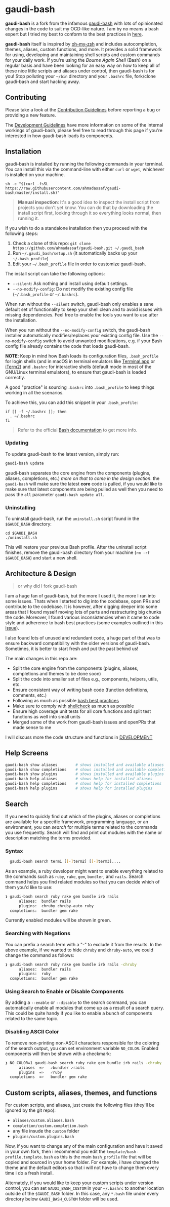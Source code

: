 # gaudi-bash

**gaudi-bash** is a fork from the infamous [gaudi-bash](https://github.com/gaudi-bash/gaudi-bash) with lots of opinionated changes in the code to suit my OCD-like nature. I am by no means a bash expert but I tried my best to conform to the best practices in [here](http://mywiki.wooledge.org/BashPitfalls).

**gaudi-bash** itself is inspired by [oh-my-zsh](https://github.com/robbyrussell/oh-my-zsh) and includes autocompletion, themes, aliases, custom functions, and more. It provides a solid framework for using, developing and maintaining shell scripts and custom commands for your daily work.
If you're using the _Bourne Again Shell_ (Bash) on a regular basis and have been looking for an easy way on how to keep all of these nice little scripts and aliases under control, then gaudi-bash is for you!
Stop polluting your `~/bin` directory and your `.bashrc` file, fork/clone gaudi-bash and start hacking away.

## Contributing

Please take a look at the [Contribution Guidelines](CONTRIBUTING.md) before reporting a bug or providing a new feature.

The [Development Guidelines](DEVELOPMENT.md) have more information on some of the internal workings of gaudi-bash,
please feel free to read through this page if you're interested in how gaudi-bash loads its components.

## Installation

gaudi-bash is installed by running the following commands in your terminal. You can install this via the command-line with either `curl` or `wget`, whichever is installed on your machine.

```shell
sh -c "$(curl -fsSL https://raw.githubusercontent.com/ahmadassaf/gaudi-bash/master/install.sh)"
```

> **Manual inspection**: 
  It's a good idea to inspect the install script from projects you don't yet know. You can do that by downloading the install script first, looking through it so everything looks normal, then running it.


If you wish to do a standalone installation then you proceed with the following steps:

1. Check a clone of this repo: `git clone https://github.com/ahmadassaf/gaudi-bash.git ~/.gaudi_bash`
2. Run `~/.gaudi_bash/setup.sh` (it automatically backs up your `~/.bash_profile`)
3. Edit your `~/.bash_profile` file in order to customize gaudi-bash.

The install script can take the following options:

* `--silent`: Ask nothing and install using default settings.
* `--no-modify-config`: Do not modify the existing config file (`~/.bash_profile` or `~/.bashrc`).

When run without the `--silent` switch, gaudi-bash only enables a sane default set of functionality to keep your shell clean and to avoid issues with missing dependencies. Feel free to enable the tools you want to use after the installation.

When you run without the `--no-modify-config` switch, the gaudi-bash installer automatically modifies/replaces your existing config file.
Use the `--no-modify-config` switch to avoid unwanted modifications, e.g. if your Bash config file already contains the code that loads gaudi-bash.

**NOTE**: Keep in mind how Bash loads its configuration files,
`.bash_profile` for login shells (and in macOS in terminal emulators like [Terminal.app](http://www.apple.com/osx/apps/) or [iTerm2](https://www.iterm2.com/)) and `.bashrc` for interactive shells (default mode in most of the GNU/Linux terminal emulators), to ensure that gaudi-bash is loaded correctly.

A good "practice" is sourcing `.bashrc` into `.bash_profile` to keep things working in all the scenarios.

To achieve this, you can add this snippet in your `.bash_profile`:

```
if [[ -f ~/.bashrc ]]; then
  . ~/.bashrc
fi
```

> Refer to the official [Bash documentation](https://www.gnu.org/software/bash/manual/bashref.html#Bash-Startup-Files) to get more info.

### Updating

To update gaudi-bash to the latest version, simply run:

```bash
gaudi-bash update
```

gaudi-bash separates the core engine from the components (plugins, aliases, completions, etc.) _more on that to come in the design section_. the `gaudi-bash`
will make sure the latest **core** code is pulled, if you would like to make sure that latest components are being pulled as well then you need to pass the `all` parameter `gaudi-bash update all`.

### Uninstalling

To uninstall gaudi-bash, run the `uninstall.sh` script found in the `$GAUDI_BASH` directory:

```
cd $GAUDI_BASH
./uninstall.sh
```

This will restore your previous Bash profile.
After the uninstall script finishes, remove the gaudi-bash directory from your machine (`rm -rf $GAUDI_BASH`) and start a new shell.

## Architecture & Design
> or why did I fork gaudi-bash

I am a huge fan of gaudi-bash, but the more I used it, the more I ran into some issues. Thats when I started to dig into the codebase, open PRs and contribute to the codebase. It is however, after digging deeper into some areas that I found myself moving lots of parts and restructuring big chunks the code. Moreover, I found various inconsistencies when it came to code style and adherence to bash best practices (some examples outlined in this [issue](https://github.com/Bash-it/gaudi-bash/issues/194)). 

I also found lots of unused and redundant code, a huge part of that was to ensure backward compatibility with the older versions of gaudi-bash. Sometimes, it is better to start fresh and put the past behind us!

The main changes in this repo are:

 - Split the core engine from the components (plugins, aliases, completions and themes to be done soon)
 - Split the code into smaller set of files e.g., components, helpers, utils, etc.
 - Ensure consistent way of writing bash code (function definitions, comments, etc.)
 - Following as much as possible [bash best practices](http://mywiki.wooledge.org/BashPitfalls)
 - Make sure to comply with [shellcheck](http://shellcheck.net) as much as possible
 - Ensure high coverage unit tests for all core functions and split test functions as well into small units
 - Merged some of the work from gaudi-bash issues and openPRs that made sense to me

I will discuss more the code structure and functions in [DEVELOPMENT](https://github.com/ahmadassaf/gaudi-bash/blob/master/DEVELOPMENT.md)


## Help Screens

```bash
gaudi-bash show aliases        # shows installed and available aliases
gaudi-bash show completions    # shows installed and available completions
gaudi-bash show plugins        # shows installed and available plugins
gaudi-bash help aliases        # shows help for installed aliases
gaudi-bash help completions    # shows help for installed completions
gaudi-bash help plugins        # shows help for installed plugins
```

## Search

If you need to quickly find out which of the plugins, aliases or completions are available for a specific framework, programming language, or an environment, you can _search_ for multiple terms related to the commands you use frequently.
Search will find and print out modules with the name or description matching the terms provided.

### Syntax

```bash
  gaudi-bash search term1 [[-]term2] [[-]term3]....
```

As an example, a ruby developer might want to enable everything related to the commands such as `ruby`, `rake`, `gem`, `bundler`, and `rails`.
Search command helps you find related modules so that you can decide which of them you'd like to use:

```bash
❯ gaudi-bash search ruby rake gem bundle irb rails
      aliases:  bundler rails
      plugins:  chruby chruby-auto ruby
  completions:  bundler gem rake
```

Currently enabled modules will be shown in green.

### Searching with Negations

You can prefix a search term with a "-" to exclude it from the results.
In the above example, if we wanted to hide `chruby` and `chruby-auto`,
we could change the command as follows:

```bash
❯ gaudi-bash search ruby rake gem bundle irb rails -chruby
      aliases:  bundler rails
      plugins:  ruby
  completions:  bundler gem rake
```

### Using Search to Enable or Disable Components

By adding a `--enable` or `--disable` to the search command, you can automatically enable all modules that come up as a result of a search query.
This could be quite handy if you like to enable a bunch of components related to the same topic.

### Disabling ASCII Color

To remove non-printing non-ASCII characters responsible for the coloring of the search output, you can set environment variable `NO_COLOR`.
Enabled components will then be shown with a checkmark:

```bash
❯ NO_COLOR=1 gaudi-bash search ruby rake gem bundle irb rails -chruby
      aliases  =>   ✓bundler ✓rails
      plugins  =>   ✓ruby
  completions  =>   bundler gem rake
```

## Custom scripts, aliases, themes, and functions

For custom scripts, and aliases, just create the following files (they'll be ignored by the git repo):

* `aliases/custom.aliases.bash`
* `completion/custom.completion.bash`
* any file insude the `custom` folder
* `plugins/custom.plugins.bash`

Now, if you want to change any of the main configuration and have it saved in your own fork, then i recommend you edit the `template/bash-profile.template.bash` as this is the main `bash_profile` file that will be copied and sourced in your home folder. For example, i have changed the theme and the default editors so that i will not have to change them every time i do a fresh install.

Alternately, if you would like to keep your custom scripts under version control, you can set `GAUDI_BASH_CUSTOM` in your `~/.bashrc` to another location outside of the `$GAUDI_BASH` folder.
In this case, any `*.bash` file under every directory below `GAUDI_BASH_CUSTOM` folder will be used.
